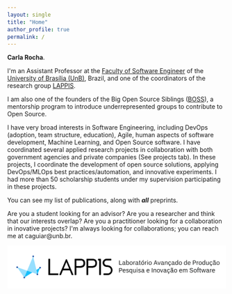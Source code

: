 ```yaml
---
layout: single
title: "Home"
author_profile: true
permalink: /
---
```


 **Carla Rocha**.

I'm an Assistant Professor at the [Faculty of Software Engineer](http://fga.unb.br) of the [University of Brasília (UnB)](http://www.unb.br/), Brazil, and one of the coordinators of the research group [LAPPIS](https://lappis-unb.github.io/lappis.rocks/). 

I am also one of the founders of the Big Open Source Siblings ([BOSS](https://docs.google.com/presentation/d/1bAOZ0gLjEIwOLhkRhakvaXG1_FP4fGuHYMVhEc72w7M/edit?usp=sharing)), a mentorship program to introduce underrepresented groups to contribute to Open Source.

I have very broad interests in Software Engineering, including DevOps (adoption, team structure, education), Agile, human aspects of software development, Machine Learning, and Open Source software. I have coordinated several applied research projects in collaboration with both government agencies and private companies (See projects tab). In these projects, I coordinate the development of open source solutions, applying DevOps/MLOps best practices/automation, and innovative experiments. I had more than 50 scholarship students under my supervision participating in these projects.

You can see my list of publications, along with ***all*** preprints. 

Are you a student looking for an advisor? Are you a researcher and think that our interests overlap? Are you a practitioner looking for a collaboration in inovative projects? I'm always looking for collaborations; you can reach me at caguiar<span style="display:none">ignorethis</span>@unb.br.


![lappis](/images/lappis.png)   